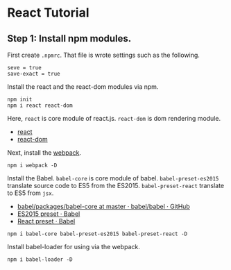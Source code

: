 React Tutorial
================

## Step 1: Install npm modules.

First create `.npmrc`. That file is wrote settings such as the following.

```
seve = true
save-exact = true
```

Install the react and the react-dom modules via npm.

```
npm init
npm i react react-dom
```

Here, `react` is core module of react.js.
`react-dom` is dom rendering module.

- [react](https://www.npmjs.com/package/react)
- [react-dom](https://www.npmjs.com/package/react-dom)


Next, install the [webpack](https://www.npmjs.com/package/webpack).

```
npm i webpack -D
```

Install the Babel.
`babel-core` is core module of babel.
`babel-preset-es2015` translate source code to ES5 from the ES2015.
`babel-preset-react` translate to ES5 from `jsx`.
 
- [babel/packages/babel-core at master · babel/babel · GitHub](https://github.com/babel/babel/tree/master/packages/babel-core)
- [ES2015 preset · Babel](http://babeljs.io/docs/plugins/preset-es2015/)
- [React preset · Babel](http://babeljs.io/docs/plugins/preset-react/)


```
npm i babel-core babel-preset-es2015 babel-preset-react -D
```

Install babel-loader for using via the webpack. 

```
npm i babel-loader -D
```
